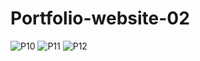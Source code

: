 # Portfolio-website-02

![P10](https://user-images.githubusercontent.com/56519178/148335238-36d94602-1d9c-4e7b-8a49-9f404dc8287f.jpg)
![P11](https://user-images.githubusercontent.com/56519178/148335250-936ff8e7-5943-4f7f-a1b0-657e2fe13e54.jpg)
![P12](https://user-images.githubusercontent.com/56519178/148335252-3f74885f-9f52-45f7-a59a-29387eb17485.jpg)
